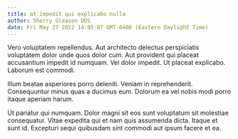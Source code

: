 ```yaml
---
title: at impedit qui explicabo nulla
author: Sherry Gleason DDS
date: Fri May 27 2022 14:05:07 GMT-0400 (Eastern Daylight Time)
---
```

Vero voluptatem repellendus. Aut architecto delectus perspiciatis voluptatem dolor unde quos dolor cum. Aut provident qui placeat accusantium impedit id numquam. Vel dolor impedit. Ut placeat explicabo. Laborum est commodi.

 Illum beatae asperiores porro deleniti. Veniam in reprehenderit. Consequuntur minus quas a ducimus eum. Dolorum ea vel nobis modi porro itaque aperiam harum.

 Ut pariatur qui numquam. Dolor magni sit eos sunt voluptatum sit molestiae consequatur. Vitae expedita qui et nam quis assumenda dicta. Itaque et sunt id. Excepturi sequi quibusdam sint commodi aut ipsum facere et ea.